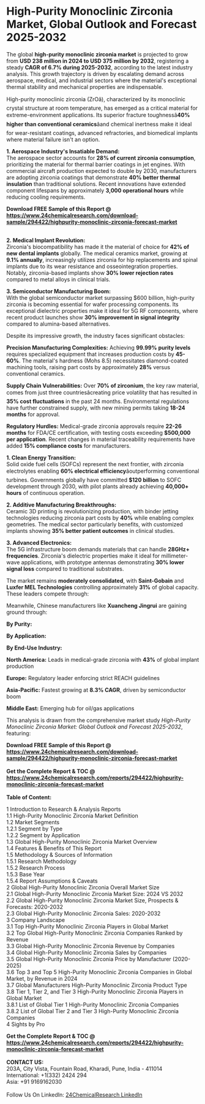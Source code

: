 <h1>High-Purity Monoclinic Zirconia Market, Global Outlook and Forecast 2025-2032</h1><p>The global <strong>high-purity monoclinic zirconia market</strong> is projected to grow from <strong>USD 238 million in 2024 to USD 375 million by 2032</strong>, registering a steady <strong>CAGR of 6.7% during 2025-2032</strong>, according to the latest industry analysis. This growth trajectory is driven by escalating demand across aerospace, medical, and industrial sectors where the material's exceptional thermal stability and mechanical properties are indispensable.</p><p>High-purity monoclinic zirconia (ZrOâ), characterized by its monoclinic crystal structure at room temperature, has emerged as a critical material for extreme-environment applications. Its superior fracture toughnessâ<strong>40% higher than conventional ceramics</strong>âand chemical inertness make it ideal for wear-resistant coatings, advanced refractories, and biomedical implants where material failure isn't an option.</p><p><strong>1. Aerospace Industry's Insatiable Demand:</strong><br>
The aerospace sector accounts for <strong>28% of current zirconia consumption</strong>, prioritizing the material for thermal barrier coatings in jet engines. With commercial aircraft production expected to double by 2030, manufacturers are adopting zirconia coatings that demonstrate <strong>40% better thermal insulation</strong> than traditional solutions. Recent innovations have extended component lifespans by approximately <strong>3,000 operational hours</strong> while reducing cooling requirements.</p><div><b>Download FREE Sample of this Report @ 
            <a href="https://www.24chemicalresearch.com/download-sample/294422/highpurity-monoclinic-zirconia-forecast-market">
            https://www.24chemicalresearch.com/download-sample/294422/highpurity-monoclinic-zirconia-forecast-market</a></b></div><br><p><strong>2. Medical Implant Revolution:</strong><br>
Zirconia's biocompatibility has made it the material of choice for <strong>42% of new dental implants</strong> globally. The medical ceramics market, growing at <strong>9.1% annually</strong>, increasingly utilizes zirconia for hip replacements and spinal implants due to its wear resistance and osseointegration properties. Notably, zirconia-based implants show <strong>30% lower rejection rates</strong> compared to metal alloys in clinical trials.</p><p><strong>3. Semiconductor Manufacturing Boom:</strong><br>
With the global semiconductor market surpassing $600 billion, high-purity zirconia is becoming essential for wafer processing components. Its exceptional dielectric properties make it ideal for 5G RF components, where recent product launches show <strong>30% improvement in signal integrity</strong> compared to alumina-based alternatives.</p><p>Despite its impressive growth, the industry faces significant obstacles:</p><p><strong>Precision Manufacturing Complexities:</strong> Achieving <strong>99.99% purity levels</strong> requires specialized equipment that increases production costs by <strong>45-60%</strong>. The material's hardness (Mohs 8.5) necessitates diamond-coated machining tools, raising part costs by approximately <strong>28%</strong> versus conventional ceramics.</p><p><strong>Supply Chain Vulnerabilities:</strong> Over <strong>70% of zirconium</strong>, the key raw material, comes from just three countriesâcreating price volatility that has resulted in <strong>35% cost fluctuations</strong> in the past 24 months. Environmental regulations have further constrained supply, with new mining permits taking <strong>18-24 months</strong> for approval.</p><p><strong>Regulatory Hurdles:</strong> Medical-grade zirconia approvals require <strong>22-26 months</strong> for FDA/CE certification, with testing costs exceeding <strong>$500,000 per application</strong>. Recent changes in material traceability requirements have added <strong>15% compliance costs</strong> for manufacturers.</p><p><strong>1. Clean Energy Transition:</strong><br>
Solid oxide fuel cells (SOFCs) represent the next frontier, with zirconia electrolytes enabling <strong>60% electrical efficiency</strong>âoutperforming conventional turbines. Governments globally have committed <strong>$120 billion</strong> to SOFC development through 2030, with pilot plants already achieving <strong>40,000+ hours</strong> of continuous operation.</p><p><strong>2. Additive Manufacturing Breakthroughs:</strong><br>
Ceramic 3D printing is revolutionizing production, with binder jetting technologies reducing zirconia part costs by <strong>40%</strong> while enabling complex geometries. The medical sector particularly benefits, with customized implants showing <strong>35% better patient outcomes</strong> in clinical studies.</p><p><strong>3. Advanced Electronics:</strong><br>
The 5G infrastructure boom demands materials that can handle <strong>28GHz+ frequencies</strong>. Zirconia's dielectric properties make it ideal for millimeter-wave applications, with prototype antennas demonstrating <strong>30% lower signal loss</strong> compared to traditional substrates.</p><p>The market remains <strong>moderately consolidated</strong>, with <strong>Saint-Gobain</strong> and <strong>Luxfer MEL Technologies</strong> controlling approximately <strong>31%</strong> of global capacity. These leaders compete through:</p><p>Meanwhile, Chinese manufacturers like <strong>Xuancheng Jingrui</strong> are gaining ground through:</p><p><strong>By Purity:</strong></p><p><strong>By Application:</strong></p><p><strong>By End-Use Industry:</strong></p><p><strong>North America:</strong> Leads in medical-grade zirconia with <strong>43%</strong> of global implant production</p><p><strong>Europe:</strong> Regulatory leader enforcing strict REACH guidelines</p><p><strong>Asia-Pacific:</strong> Fastest growing at <strong>8.3% CAGR</strong>, driven by semiconductor boom</p><p><strong>Middle East:</strong> Emerging hub for oil/gas applications</p><p>This analysis is drawn from the comprehensive market study <em>High-Purity Monoclinic Zirconia Market: Global Outlook and Forecast 2025-2032</em>, featuring:</p><div><b>Download FREE Sample of this Report @ 
            <a href="https://www.24chemicalresearch.com/download-sample/294422/highpurity-monoclinic-zirconia-forecast-market">
            https://www.24chemicalresearch.com/download-sample/294422/highpurity-monoclinic-zirconia-forecast-market</a></b></div><br><div><b>Get the Complete Report & TOC @ 
            <a href="https://www.24chemicalresearch.com/reports/294422/highpurity-monoclinic-zirconia-forecast-market">
            https://www.24chemicalresearch.com/reports/294422/highpurity-monoclinic-zirconia-forecast-market</a></b></div><br>
            <b>Table of Content:</b><p>1 Introduction to Research & Analysis Reports<br />
 1.1 High-Purity Monoclinic Zirconia Market Definition<br />
 1.2 Market Segments<br />
 1.2.1 Segment by Type<br />
 1.2.2 Segment by Application<br />
 1.3 Global High-Purity Monoclinic Zirconia Market Overview<br />
 1.4 Features & Benefits of This Report<br />
 1.5 Methodology & Sources of Information<br />
 1.5.1 Research Methodology<br />
 1.5.2 Research Process<br />
 1.5.3 Base Year<br />
 1.5.4 Report Assumptions & Caveats<br />
2 Global High-Purity Monoclinic Zirconia Overall Market Size<br />
 2.1 Global High-Purity Monoclinic Zirconia Market Size: 2024 VS 2032<br />
 2.2 Global High-Purity Monoclinic Zirconia Market Size, Prospects & Forecasts: 2020-2032<br />
 2.3 Global High-Purity Monoclinic Zirconia Sales: 2020-2032<br />
3 Company Landscape<br />
 3.1 Top High-Purity Monoclinic Zirconia Players in Global Market<br />
 3.2 Top Global High-Purity Monoclinic Zirconia Companies Ranked by Revenue<br />
 3.3 Global High-Purity Monoclinic Zirconia Revenue by Companies<br />
 3.4 Global High-Purity Monoclinic Zirconia Sales by Companies<br />
 3.5 Global High-Purity Monoclinic Zirconia Price by Manufacturer (2020-2025)<br />
 3.6 Top 3 and Top 5 High-Purity Monoclinic Zirconia Companies in Global Market, by Revenue in 2024<br />
 3.7 Global Manufacturers High-Purity Monoclinic Zirconia Product Type<br />
 3.8 Tier 1, Tier 2, and Tier 3 High-Purity Monoclinic Zirconia Players in Global Market<br />
 3.8.1 List of Global Tier 1 High-Purity Monoclinic Zirconia Companies<br />
 3.8.2 List of Global Tier 2 and Tier 3 High-Purity Monoclinic Zirconia Companies<br />
4 Sights by Pro</p><div><b>Get the Complete Report & TOC @ 
            <a href="https://www.24chemicalresearch.com/reports/294422/highpurity-monoclinic-zirconia-forecast-market">
            https://www.24chemicalresearch.com/reports/294422/highpurity-monoclinic-zirconia-forecast-market</a></b></div><br><b>CONTACT US:</b><br>
            203A, City Vista, Fountain Road, Kharadi, Pune, India - 411014<br>
            International: +1(332) 2424 294<br>
            Asia: +91 9169162030 <br><br>
            Follow Us On LinkedIn: <a href="https://www.linkedin.com/company/24chemicalresearch/">24ChemicalResearch LinkedIn</a>
